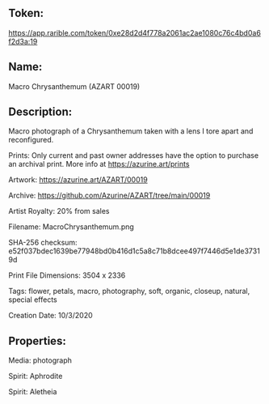 ## Token:

https://app.rarible.com/token/0xe28d2d4f778a2061ac2ae1080c76c4bd0a6f2d3a:19

## Name:

Macro Chrysanthemum (AZART 00019)

## Description: 

Macro photograph of a Chrysanthemum taken with a lens I tore apart and reconfigured.

Prints: Only current and past owner addresses have the option to purchase an archival print. More info at https://azurine.art/prints

Artwork: https://azurine.art/AZART/00019

Archive: https://github.com/Azurine/AZART/tree/main/00019

Artist Royalty: 20% from sales

Filename: MacroChrysanthemum.png

SHA-256 checksum: e52f037bdec1639be77948bd0b416d1c5a8c71b8dcee497f7446d5e1de37319d

Print File Dimensions: 3504 x 2336

Tags: flower, petals, macro, photography, soft, organic, closeup, natural, special effects

Creation Date: 10/3/2020

## Properties:

Media: photograph

Spirit: Aphrodite

Spirit: Aletheia